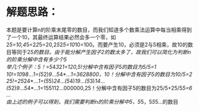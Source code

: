 解题思路：
===
本题是要计算n的阶乘末尾零的数目，而我们知道多个数乘法运算中每当相乘得到了一个10，其最终运算结果必然会多一个零，如2*5=10,4*5=2*2*5=20,2*5*2*5=10*10=100。而要产生10，必须是2与5相乘，故10的数目等同于2*5的数目。由于能分解产生因子2的数太多了，故我们可以简化为判断n的阶乘分解中含有多少个5<br>
举几个例子：5！=5*4*3*2*1=120,5!分解中含有因子5的数目为5/5=1<br>
          10!=10*9*8*...*1=(5*2)*9*...*5*4*...*1=3628800，10！分解中含有因子5的数目为10/5=2<br>
          25!=25*24*...*1=(5*5)*24*...*(5*4)*19*...*(5*3)*14*...*(5*2)*9*...*5*4*...1=155112...000000,25！分解中含有因子5的数目为25/5+25/5*5=6<br>
          ...<br>
由上述的例子可以得到，我们需要判断n的阶乘分解中5，5*5，5*5*5...的数目
